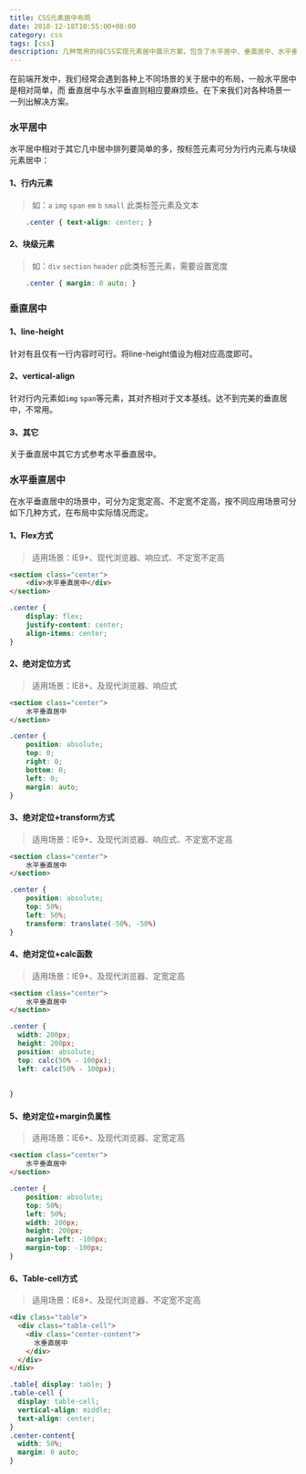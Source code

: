 ```yaml
---
title: CSS元素居中布局
date: 2018-12-18T10:55:00+08:00
category: css
tags: [css]
description: 几种常用的纯CSS实现元素居中展示方案，包含了水平居中、垂直居中、水平垂直居中。不同方案适用于不同场景，可根据具体场景选择合适的方案，主要用到flex、position、transform等css属性。
---
```


在前端开发中，我们经常会遇到各种上不同场景的关于居中的布局，一般水平居中是相对简单，而 垂直居中与水平垂直则相应要麻烦些。在下来我们对各种场景一一列出解决方案。
### 水平居中
水平居中相对于其它几中居中排列要简单的多，按标签元素可分为行内元素与块级元素居中：

#### 1、行内元素
> 如：`a` `img` `span` `em` `b` `small` 此类标签元素及文本

```css
    .center { text-align: center; }
```
#### 2、块级元素
> 如：`div` `section` `header` `p`此类标签元素，需要设置宽度

```css
    .center { margin: 0 auto; }
```

### 垂直居中

#### 1、line-height
针对有且仅有一行内容时可行。将line-height值设为相对应高度即可。

#### 2、vertical-align
针对行内元素如`img` `span`等元素，其对齐相对于文本基线。达不到完美的垂直居中，不常用。

#### 3、其它
关于垂直居中其它方式参考水平垂直居中。

### 水平垂直居中
在水平垂直居中的场景中，可分为定宽定高、不定宽不定高，按不同应用场景可分如下几种方式，在布局中实际情况而定。

#### 1、Flex方式
> 适用场景：IE9+、现代浏览器、响应式、不定宽不定高

```html
<section class="center">
    <div>水平垂直居中</div>
</section>
```

```css
.center {
    display: flex;
    justify-content: center;
    align-items: center;
}
```

#### 2、绝对定位方式
> 适用场景：IE8+、及现代浏览器、响应式

```html
<section class="center">
    水平垂直居中
</section>
```

```css
.center {
    position: absolute;
    top: 0;
    right: 0;
    bottom: 0;
    left: 0;
    margin: auto;
}
```

#### 3、绝对定位+transform方式
> 适用场景：IE9+、及现代浏览器、响应式、不定宽不定高

```html
<section class="center">
    水平垂直居中
</section>
```

```css
.center {
    position: absolute;
    top: 50%;
    left: 50%;
    transform: translate(-50%, -50%)
}
```

#### 4、绝对定位+calc函数
> 适用场景：IE9+、及现代浏览器、定宽定高

```html
<section class="center">
    水平垂直居中
</section>
```

```css
.center {
  width: 200px;
  height: 200px;
  position: absolute;
  top: calc(50% - 100px);
  left: calc(50% - 100px);
  
   
}
```

#### 5、绝对定位+margin负属性
> 适用场景：IE6+、及现代浏览器、定宽定高

```html
<section class="center">
    水平垂直居中
</section>
```

```css
.center {
    position: absolute;
    top: 50%;
    left: 50%;
    width: 200px;
    height: 200px;
    margin-left: -100px;
    margin-top: -100px;
}
```
#### 6、Table-cell方式
> 适用场景：IE8+、及现代浏览器、不定宽不定高

```html
<div class="table">
  <div class="table-cell">
    <div class="center-content">
      水垂直居中
    </div>
  </div>
</div>
```

```css
.table{ display: table; }
.table-cell {
  display: table-cell;
  vertical-align: middle;
  text-align: center;
}
.center-content{
  width: 50%;
  margin: 0 auto;
}
```